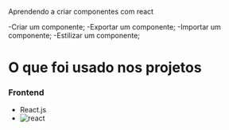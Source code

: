 Aprendendo a criar componentes com react

-Criar um componente;
-Exportar um componente;
-Importar um componente;
-Estilizar um componente;

# O que foi usado nos projetos

### Frontend
  - React.js
  - ![react](https://github.com/user-attachments/assets/7926ccdb-0b1d-4e0d-ae50-823e0bb75d1d)

